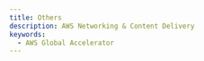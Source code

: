 ```yaml
---
title: Others
description: AWS Networking & Content Delivery
keywords:
  - AWS Global Accelerator
---
```

